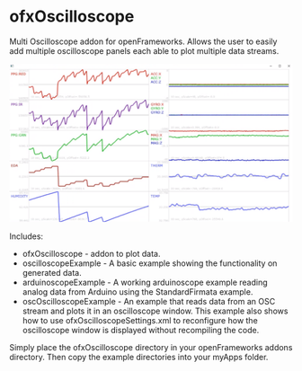 ofxOscilloscope
===============

Multi Oscilloscope addon for openFrameworks.
Allows the user to easily add multiple oscilloscope panels each able to plot multiple data streams.

<img src="./assets/oscOscilloscope.png" width="650">

Includes:
- ofxOscilloscope - addon to plot data.
- oscilloscopeExample - A basic example showing the functionality on generated data.
- arduinoscopeExample - A working arduinoscope example reading analog data from Arduino using the StandardFirmata example.
- oscOscilloscopeExample - An example that reads data from an OSC stream and plots it in an oscilloscope window. This example also shows how to use ofxOscilloscopeSettings.xml to reconfigure how the oscilloscope window is displayed without recompiling the code.

Simply place the ofxOscilloscope directory in your openFrameworks addons directory. Then copy the example directories into your myApps folder. 

